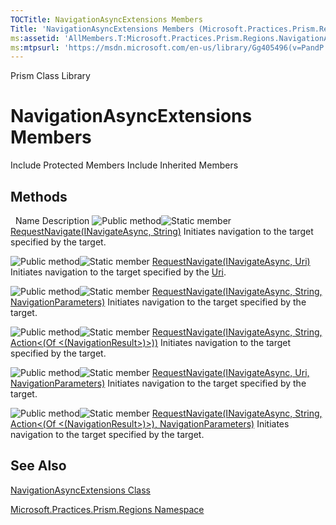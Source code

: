 ```yaml
---
TOCTitle: NavigationAsyncExtensions Members
Title: 'NavigationAsyncExtensions Members (Microsoft.Practices.Prism.Regions)'
ms:assetid: 'AllMembers.T:Microsoft.Practices.Prism.Regions.NavigationAsyncExtensions'
ms:mtpsurl: 'https://msdn.microsoft.com/en-us/library/Gg405496(v=PandP.50)'
---
```


Prism Class Library

NavigationAsyncExtensions Members
=================================

Include Protected Members
Include Inherited Members

Methods
-------

<span id="methodTableToggle"></span>
 
Name
Description
![](https://msdn.microsoft.com/en-us/Gg405496.pubmethod(en-us,PandP.50).gif "Public method")![](https://msdn.microsoft.com/en-us/Gg405496.static(en-us,PandP.50).gif "Static member")
[RequestNavigate(INavigateAsync, String)](https://msdn.microsoft.com/m:microsoft.practices.prism.regions.navigationasyncextensions.requestnavigate(microsoft.practices.prism.regions.inavigateasync%2csystem.string))
Initiates navigation to the target specified by the target.

![](https://msdn.microsoft.com/en-us/Gg405496.pubmethod(en-us,PandP.50).gif "Public method")![](https://msdn.microsoft.com/en-us/Gg405496.static(en-us,PandP.50).gif "Static member")
[RequestNavigate(INavigateAsync, Uri)](https://msdn.microsoft.com/m:microsoft.practices.prism.regions.navigationasyncextensions.requestnavigate(microsoft.practices.prism.regions.inavigateasync%2csystem.uri))
Initiates navigation to the target specified by the [Uri](http://msdn2.microsoft.com/en-us/library/txt7706a).

![](https://msdn.microsoft.com/en-us/Gg405496.pubmethod(en-us,PandP.50).gif "Public method")![](https://msdn.microsoft.com/en-us/Gg405496.static(en-us,PandP.50).gif "Static member")
[RequestNavigate(INavigateAsync, String, NavigationParameters)](https://msdn.microsoft.com/m:microsoft.practices.prism.regions.navigationasyncextensions.requestnavigate(microsoft.practices.prism.regions.inavigateasync%2csystem.string%2cmicrosoft.practices.prism.regions.navigationparameters))
Initiates navigation to the target specified by the target.

![](https://msdn.microsoft.com/en-us/Gg405496.pubmethod(en-us,PandP.50).gif "Public method")![](https://msdn.microsoft.com/en-us/Gg405496.static(en-us,PandP.50).gif "Static member")
[RequestNavigate(INavigateAsync, String, Action&lt;(Of &lt;(NavigationResult&gt;)&gt;))](https://msdn.microsoft.com/m:microsoft.practices.prism.regions.navigationasyncextensions.requestnavigate(microsoft.practices.prism.regions.inavigateasync%2csystem.string%2csystem.action%7bmicrosoft.practices.prism.regions.navigationresult%7d))
Initiates navigation to the target specified by the target.

![](https://msdn.microsoft.com/en-us/Gg405496.pubmethod(en-us,PandP.50).gif "Public method")![](https://msdn.microsoft.com/en-us/Gg405496.static(en-us,PandP.50).gif "Static member")
[RequestNavigate(INavigateAsync, Uri, NavigationParameters)](https://msdn.microsoft.com/m:microsoft.practices.prism.regions.navigationasyncextensions.requestnavigate(microsoft.practices.prism.regions.inavigateasync%2csystem.uri%2cmicrosoft.practices.prism.regions.navigationparameters))
Initiates navigation to the target specified by the target.

![](https://msdn.microsoft.com/en-us/Gg405496.pubmethod(en-us,PandP.50).gif "Public method")![](https://msdn.microsoft.com/en-us/Gg405496.static(en-us,PandP.50).gif "Static member")
[RequestNavigate(INavigateAsync, String, Action&lt;(Of &lt;(NavigationResult&gt;)&gt;), NavigationParameters)](https://msdn.microsoft.com/m:microsoft.practices.prism.regions.navigationasyncextensions.requestnavigate(microsoft.practices.prism.regions.inavigateasync%2csystem.string%2csystem.action%7bmicrosoft.practices.prism.regions.navigationresult%7d%2cmicrosoft.practices.prism.regions.navigationparameters))
Initiates navigation to the target specified by the target.

See Also
--------

<span id="seeAlsoToggle"></span>
[NavigationAsyncExtensions Class](https://msdn.microsoft.com/t:microsoft.practices.prism.regions.navigationasyncextensions)

[Microsoft.Practices.Prism.Regions Namespace](https://msdn.microsoft.com/n:microsoft.practices.prism.regions)
